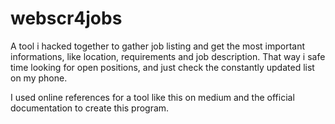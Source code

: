 # webscr4jobs

A tool i hacked together to gather job listing and get the most important informations, like location, requirements and job description. That way i safe time looking for open positions, and just check the constantly updated list on my phone.

I used online references for a tool like this on medium and the official documentation to create this program.
